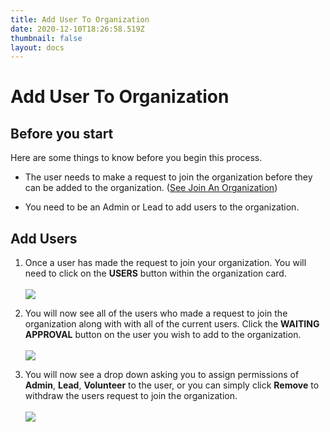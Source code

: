 ```yaml
---
title: Add User To Organization
date: 2020-12-10T18:26:58.519Z
thumbnail: false
layout: docs
---
```

# Add User To Organization

## Before you start

Here are some things to know before you begin this process.

* The user needs to make a request to join the organization before they can be added to the organization. ([See Join An Organization][1])

* You need to be an Admin or Lead to add users to the organization.

[1]: Organization/join-an-organization.md

## Add Users

1. Once a user has made the request to join your organization. You will need to click on the **USERS** button within the organization card.
<br><br>
![](../../images/add-user-org-step1.jpg)

2. You will now see all of the users who made a request to join the organization along with with all of the current users. Click the **WAITING APPROVAL** button on the user you wish to add to the organization.
<br><br>
![](../../images/add-user-org-step2.jpg)

3. You will now see a drop down asking you to assign permissions of **Admin**, **Lead**, **Volunteer** to the user, or you can simply click **Remove** to withdraw the users request to join the organization.
<br><br>
![](../../images/add-user-org-step3.jpg)
